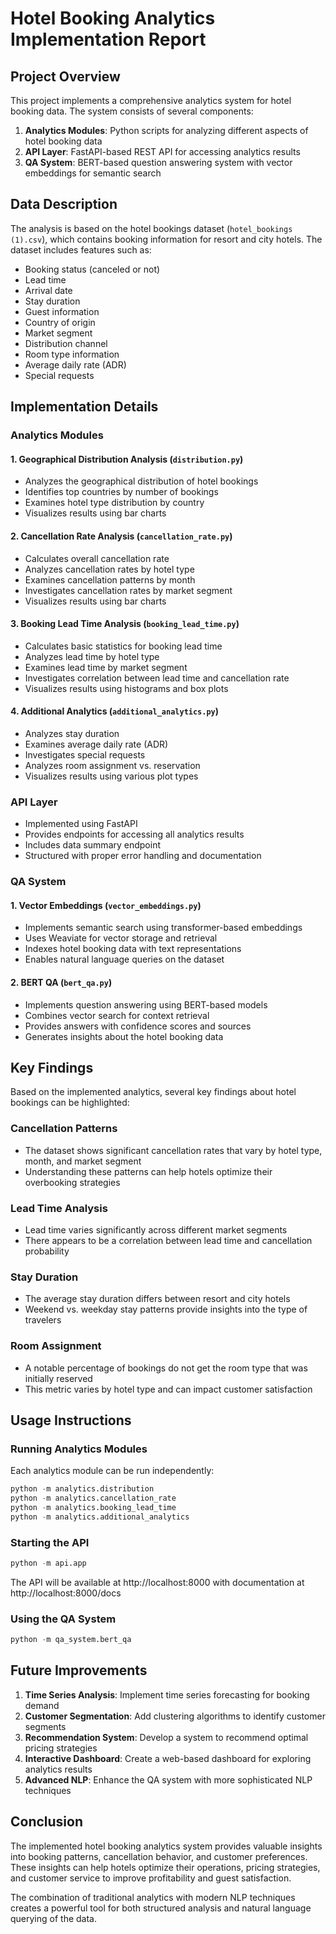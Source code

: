 # Hotel Booking Analytics Implementation Report

## Project Overview

This project implements a comprehensive analytics system for hotel booking data. The system consists of several components:

1. **Analytics Modules**: Python scripts for analyzing different aspects of hotel booking data
2. **API Layer**: FastAPI-based REST API for accessing analytics results
3. **QA System**: BERT-based question answering system with vector embeddings for semantic search

## Data Description

The analysis is based on the hotel bookings dataset (`hotel_bookings (1).csv`), which contains booking information for resort and city hotels. The dataset includes features such as:

- Booking status (canceled or not)
- Lead time
- Arrival date
- Stay duration
- Guest information
- Country of origin
- Market segment
- Distribution channel
- Room type information
- Average daily rate (ADR)
- Special requests

## Implementation Details

### Analytics Modules

#### 1. Geographical Distribution Analysis (`distribution.py`)

- Analyzes the geographical distribution of hotel bookings
- Identifies top countries by number of bookings
- Examines hotel type distribution by country
- Visualizes results using bar charts

#### 2. Cancellation Rate Analysis (`cancellation_rate.py`)

- Calculates overall cancellation rate
- Analyzes cancellation rates by hotel type
- Examines cancellation patterns by month
- Investigates cancellation rates by market segment
- Visualizes results using bar charts

#### 3. Booking Lead Time Analysis (`booking_lead_time.py`)

- Calculates basic statistics for booking lead time
- Analyzes lead time by hotel type
- Examines lead time by market segment
- Investigates correlation between lead time and cancellation rate
- Visualizes results using histograms and box plots

#### 4. Additional Analytics (`additional_analytics.py`)

- Analyzes stay duration
- Examines average daily rate (ADR)
- Investigates special requests
- Analyzes room assignment vs. reservation
- Visualizes results using various plot types

### API Layer

- Implemented using FastAPI
- Provides endpoints for accessing all analytics results
- Includes data summary endpoint
- Structured with proper error handling and documentation

### QA System

#### 1. Vector Embeddings (`vector_embeddings.py`)

- Implements semantic search using transformer-based embeddings
- Uses Weaviate for vector storage and retrieval
- Indexes hotel booking data with text representations
- Enables natural language queries on the dataset

#### 2. BERT QA (`bert_qa.py`)

- Implements question answering using BERT-based models
- Combines vector search for context retrieval
- Provides answers with confidence scores and sources
- Generates insights about the hotel booking data

## Key Findings

Based on the implemented analytics, several key findings about hotel bookings can be highlighted:

### Cancellation Patterns

- The dataset shows significant cancellation rates that vary by hotel type, month, and market segment
- Understanding these patterns can help hotels optimize their overbooking strategies

### Lead Time Analysis

- Lead time varies significantly across different market segments
- There appears to be a correlation between lead time and cancellation probability

### Stay Duration

- The average stay duration differs between resort and city hotels
- Weekend vs. weekday stay patterns provide insights into the type of travelers

### Room Assignment

- A notable percentage of bookings do not get the room type that was initially reserved
- This metric varies by hotel type and can impact customer satisfaction

## Usage Instructions

### Running Analytics Modules

Each analytics module can be run independently:

```python
python -m analytics.distribution
python -m analytics.cancellation_rate
python -m analytics.booking_lead_time
python -m analytics.additional_analytics
```

### Starting the API

```python
python -m api.app
```

The API will be available at http://localhost:8000 with documentation at http://localhost:8000/docs

### Using the QA System

```python
python -m qa_system.bert_qa
```

## Future Improvements

1. **Time Series Analysis**: Implement time series forecasting for booking demand
2. **Customer Segmentation**: Add clustering algorithms to identify customer segments
3. **Recommendation System**: Develop a system to recommend optimal pricing strategies
4. **Interactive Dashboard**: Create a web-based dashboard for exploring analytics results
5. **Advanced NLP**: Enhance the QA system with more sophisticated NLP techniques

## Conclusion

The implemented hotel booking analytics system provides valuable insights into booking patterns, cancellation behavior, and customer preferences. These insights can help hotels optimize their operations, pricing strategies, and customer service to improve profitability and guest satisfaction.

The combination of traditional analytics with modern NLP techniques creates a powerful tool for both structured analysis and natural language querying of the data.